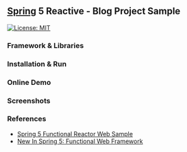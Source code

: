 ## [Spring](https://spring.io/) 5 Reactive - Blog Project Sample
[![License: MIT](https://img.shields.io/badge/License-MIT-blue.svg)](/LICENSE)

### Framework & Libraries

### Installation & Run

### Online Demo

### Screenshots

### References
- [Spring 5 Functional Reactor Web Sample](https://github.com/subhrajyotimajumder/spring-reactive-web-sample)
- [New In Spring 5: Functional Web Framework](https://dzone.com/articles/new-in-spring-5-functional-web-framework)